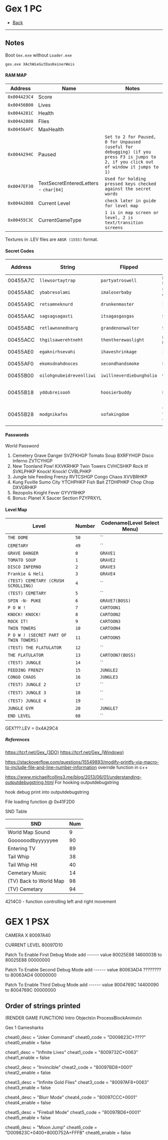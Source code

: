 # Gex 1 PC

- [Back](../index.md)
-----
## Notes

Boot `Gex.exe` without `Loader.exe`
```
gex.exe XAchWieGutDasKeinerWeis
```

#### RAM MAP

| Address      | Name                                  | Notes                                                                                                                                  |
| ------------ | ------------------------------------- | -------------------------------------------------------------------------------------------------------------------------------------- |
| `0x004A23C4` | Score                                 |                                                                                                                                        |
| `0x00456B00` | Lives                                 |                                                                                                                                        |
| `0x004A281C` | Health                                |                                                                                                                                        |
| `0x004A2808` | Flies                                 |                                                                                                                                        |
| `0x00456AFC` | MaxHealth                             |                                                                                                                                        |
| `0x004A294C` | Paused                                | `Set to 2 for Paused, 0 for Unpaused (useful for debugging) (if you press F3 is jumps to 2, if you click out of window it jumps to 1)` |
| `0x0047EF30` | TextSecretEnteredLetters - `char[64]` | `Used for holding pressed keys checked against the secret words`                                                                       |
| `0x004A2808` | Current Level                         | `check later in guide for level map`                                                                                                   |
| `0x00455C3C` | CurrentGameType                       | `1 is in map screen or level, 2 is text/transition screens`                                                                            |

Textures in .LEV files are `ABGR (1555)` format.

#### Secret Codes

| Address  | String                   | Flipped                  | Notes                            | Entry Location             | `0x455B38` wordvalue |
| -------- | ------------------------ | ------------------------ | -------------------------------- | -------------------------- | -------------------- |
| 00455A7C | `llewsortaytrap`         | `partyatroswell`         | `Planet X Level Select`          | `Title Screen`             |                      |
| 00455A8C | `ybabresolami`           | `imaloserbaby`           | `Secret Credits`                 | `Title Screen`             |                      |
| 00455A9C | `retsamneknurd`          | `drunkenmaster`          | `Invincibility`                  | `In Level (PAUSED)`        |                      |
| 00455AAC | `sagsagsagasti`          | `itsagasgasgas`          | `Super Jump`                     | `In Level (PAUSED)`        |                      |
| 00455ABC | `retlawnonednarg`        | `grandenonwalter`        | `Super Speed`                    | `In Level (PAUSED)`        |                      |
| 00455ACC | `thgilsawerehtneht`      | `thentherewaslight`      | `Electric Breath`                | `In Level (PAUSED)`        |                      |
| 00455AE0 | `egaknirhsevahi`         | `ihaveshrinkage`         | `Ice Breath`                     | `In Level (PAUSED)`        |                      |
| 00455AF0 | `ekomsdnahdnoces`        | `secondhandsmoke`        | `Fire Breath`                    | `In Level (PAUSED)`        |                      |
| 00455B00 | `oilohgnubeidrevenlliwi` | `iwillneverdiebungholio` | `99 Lives`                       | `In Level (PAUSED)`        | 2                    |
| 00455B18 | `yddubreisooh`           | `hoosierbuddy`           | `Level Select`                   | `Map Screen - Remote Menu` |                      |
| 00455B28 | `modgnikafos`            | `sofakingdom`            | `Turn on all TVs in current map` | `Map Screen- Remote Menu`  |                      |

#### Passwords

World Password
1. Cemetery
Grave Danger SVZFKHGP 
Tomato Soup BXRFYHGP
Disco Inferno ZVTCYHGP
2. New Toonland
Pow! KXVKRHKP
Twin Towers CVHCSHKP
Rock it! SVKLPHKP
Knock! Knock! CVBLPHKP
3. Jungle Isle
Feeding Frenzy RVTCSHGP
Congo Chaos XVVBRHKP
4. Kung Fuville
Sumo City YTCHPHKP
Fish Bait ZTDHPHKP
Chop Chop DXVGRHKP
5. Rezopolis
Knight Fever GYVYRHKP
6. Bonus: Planet X
Saucer Section PZYPRXYL

#### Level Map
| Level                                  | Number | Codename(Level Select Menu) |
| -------------------------------------- | ------ | --------------------------- |
| `THE DOME`                             | `50`   | ``                          |
| `CEMETARY`                             | `49`   | ``                          |
| `GRAVE DANGER`                         | `0`    | `GRAVE1`                    |
| `TOMATO SOUP`                          | `1`    | `GRAVE2`                    |
| `DISCO INFERNO`                        | `2`    | `GRAVE3`                    |
| `Frankie & Heli`                       | `3`    | `GRAVE4`                    |
| `(TEST) CEMETARY (CRUSH SCROLLING)`    | `4`    | ``                          |
| `(TEST) CEMETARY`                      | `5`    | ``                          |
| `SPIN -N- PUKE`                        | `6`    | `GRAVE7(BOSS)`              |
| `P O W !`                              | `7`    | `CARTOON1`                  |
| `KNOCK! KNOCK!`                        | `8`    | `CARTOON2`                  |
| `ROCK IT!`                             | `9`    | `CARTOON3`                  |
| `TWIN TOWERS`                          | `10`   | `CARTOON4`                  |
| `P O W ! (SECRET PART OF TWIN TOWERS)` | `11`   | `CARTOON5`                  |
| `(TEST) THE FLATULATOR`                | `12`   | ``                          |
| `THE FLATULATOR`                       | `13`   | `CARTOON7(BOSS)`            |
| `(TEST) JUNGLE`                        | `14`   | ``                          |
| `FEEDING FRENZY`                       | `15`   | `JUNGLE2`                   |
| `CONGO CHAOS`                          | `16`   | `JUNGLE3`                   |
| `(TEST) JUNGLE 2`                      | `17`   | ``                          |
| `(TEST) JUNGLE 3`                      | `18`   | ``                          |
| `(TEST) JUNGLE 4`                      | `19`   | ``                          |
| `JUNGLE GYM`                           | `20`   | `JUNGLE7`                   |
| `END LEVEL`                            | `68`   | ``                          |

GEX???.LEV = 0x4A29C4

##### References
https://tcrf.net/Gex_(3DO)
https://tcrf.net/Gex_(Windows)

https://stackoverflow.com/questions/15549893/modify-printfs-via-macro-to-include-file-and-line-number-information override function in c++

https://www.michaelfcollins3.me/blog/2013/06/01/understanding-outputdebugstring.html
For hooking outputdebugstring

hook debug print into outputdebugstring

File loading function @ 0x41F2D0

SND Table

| SND                    | Num |
|------------------------|-----|
| World Map Sound        | 9   |
| Goooooodbyyyyyyee      | 90  |
| Entering TV            | 89  |
| Tail Whip              | 38  |
| Tail Whip Hit          | 40  |
| Cemetary Music         | 14  |
| (TV) Back to World Map | 98  |
| (TV) Cemetary          | 94  |


4214C0 - function controlling left and right movement




# GEX 1 PSX

CAMERA X 
80097A40

CURRENT LEVEL
80097D10

Patch To Enable First Debug Mode
add ------ value
80025E88 1460003B
to
80025E88 00000000

Patch To Enable Second Debug Mode
add ------ value
80063AD4 ????????
to
80063AD4 00000000

Patch To Enable Third Debug Mode
add ------ value
8004769C 14400090
to
8004769C 00000000

## Order of strings printed
(RENDER GAME FUNCTION)
Intro Objects\n
ProcessBlockAnims\n

Gex 1 Gamesharks

cheat0_desc = "Joker Command"
cheat0_code = "D009823C+????"
cheat0_enable = false 

cheat1_desc = "Infinite Lives"
cheat1_code = "8009732C+0063"
cheat1_enable = false 

cheat2_desc = "Invincible"
cheat2_code = "80097BD8+0001"
cheat2_enable = false 

cheat3_desc = "Infinite Gold Flies"
cheat3_code = "80097AF8+0063"
cheat3_enable = false 

cheat4_desc = "Blurr Mode"
cheat4_code = "80097CCC+0001"
cheat4_enable = false 

cheat5_desc = "Fireball Mode"
cheat5_code = "80097BD6+0001"
cheat5_enable = false 

cheat6_desc = "Moon Jump"
cheat6_code = "D009823C+0400+800D752A+FFFB"
cheat6_enable = false 